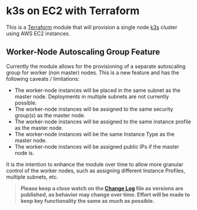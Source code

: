 # k3s on EC2 with Terraform

This is a [Terraform](https://terraform.io) module that will provision a single node [k3s](https://k3s.io) cluster using AWS EC2 instances.

<!-- BEGIN_TF_DOCS -->

<!-- END_TF_DOCS -->
## Worker-Node Autoscaling Group Feature

Currently the module allows for the provisioning of a separate autoscaling group for worker (non master) nodes. This is a new feature and has the following caveats / limitations:

* The worker-node instances will be placed in the same subnet as the master node. Deployments in multiple subnets are not currently possible.
* The worker-node instances will be assigned to the same security group(s) as the master node.
* The worker-node instances will be assigned to the same instance profile as the master node.
* The worker-node instances will be the same Instance Type as the master node.
* The worker-node instances will be assigned public IPs if the master node is.

It is the intention to enhance the module over time to allow more granular control of the worker nodes, such as assigning different Instance Profiles, multiple subnets, etc.

>**Please keep a close watch on the [Change Log](changelog.md) file as versions are published, as behavior may change over time. Effort will be made to keep key functionality the same as much as possible.**
